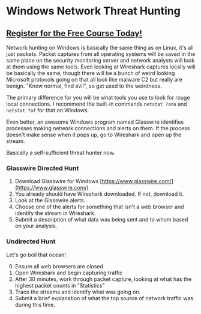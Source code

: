 # Windows Network Threat Hunting  
##  [Register for the Free Course Today!](https://www.hoppersroppers.org/courseSecurity.html)
Network hunting on Windows is basically the same thing as on Linux, it's all just packets. Packet captures from all operating systems will be saved in the same place on the security monitoring server and network analysts will look at them using the same tools. Even looking at Wireshark captures locally will be basically the same, though there will be a bunch of weird looking Microsoft protocols going on that all look like malware C2 but really are benign. "Know normal, find evil", so get used to the weirdness.

The primary difference for you will be what tools you use to look for rouge local connections. I recommend the built-in commands ```netstat ?ano``` and ```netstat ?af``` for that on Windows. 

Even better, an awesome Windows program named Glasswire identifies processes making network connections and alerts on them. If the process doesn't make sense when it pops up, go to Wireshark and open up the stream. 

Basically a self-sufficient threat hunter now.

### Glasswire Directed Hunt

1. Download Glasswire for Windows [https://www.glasswire.com/](https://www.glasswire.com/)
2. You already should have Wireshark downloaded. If not, download it.
3. Look at the Glasswire alerts. 
4. Choose one of the alerts for something that isn't a web browser and identify the stream in Wireshark.
5. Submit a description of what data was being sent and to whom based on your analysis.

### Undirected Hunt

Let's go boil that ocean!

0. Ensure all web browsers are closed
1. Open Wireshark and begin capturing traffic
2. After 30 minutes, work through packet capture, looking at what has the highest packet counts in "Statistics"
3. Trace the streams and identify what was going on.
4. Submit a brief explanation of what the top source of network traffic was during this time.